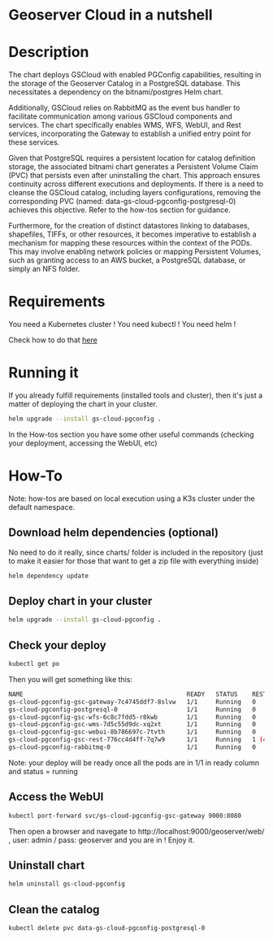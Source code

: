 # Geoserver Cloud in a nutshell

# Description

The chart deploys GSCloud with enabled PGConfig capabilities, resulting in the storage of the Geoserver Catalog in a PostgreSQL database. This necessitates a dependency on the bitnami/postgres Helm chart.

Additionally, GSCloud relies on RabbitMQ as the event bus handler to facilitate communication among various GSCloud components and services. The chart specifically enables WMS, WFS, WebUI, and Rest services, incorporating the Gateway to establish a unified entry point for these services.

Given that PostgreSQL requires a persistent location for catalog definition storage, the associated bitnami chart generates a Persistent Volume Claim (PVC) that persists even after uninstalling the chart. This approach ensures continuity across different executions and deployments. If there is a need to cleanse the GSCloud catalog, including layers configurations, removing the corresponding PVC (named: data-gs-cloud-pgconfig-postgresql-0) achieves this objective. Refer to the how-tos section for guidance.

Furthermore, for the creation of distinct datastores linking to databases, shapefiles, TIFFs, or other resources, it becomes imperative to establish a mechanism for mapping these resources within the context of the PODs. This may involve enabling network policies or mapping Persistent Volumes, such as granting access to an AWS bucket, a PostgreSQL database, or simply an NFS folder.

# Requirements

You need a Kubernetes cluster !
You need kubectl !
You need helm !

Check how to do that [here](https://github.com/camptocamp/helm-geoserver-cloud/blob/master/examples/README.md)

# Running it
If you already fulfill requirements (installed tools and cluster), then it's just a matter of deploying the chart in your cluster.

```bash
helm upgrade --install gs-cloud-pgconfig .
```
In the How-tos section you have some other useful commands (checking your deployment, accessing the WebUI, etc)


# How-To

Note: how-tos are based on local execution using a K3s cluster under the default namespace.


## Download helm dependencies (optional)

No need to do it really, since charts/ folder is included in the repository (just to make it easier for those that want to get a zip file with everything inside)

```bash
helm dependency update
```

## Deploy chart in your cluster

```bash
helm upgrade --install gs-cloud-pgconfig .
```

## Check your deploy

```bash
kubectl get po
```

Then you will get something like this:

```bash
NAME                                             READY   STATUS    RESTARTS      AGE
gs-cloud-pgconfig-gsc-gateway-7c4745ddf7-8slvw   1/1     Running   0             64s
gs-cloud-pgconfig-postgresql-0                   1/1     Running   0             64s
gs-cloud-pgconfig-gsc-wfs-6c8c7fdd5-r8kwb        1/1     Running   0             64s
gs-cloud-pgconfig-gsc-wms-7d5c55d9dc-xq2xt       1/1     Running   0             64s
gs-cloud-pgconfig-gsc-webui-8b786697c-7tvth      1/1     Running   0             64s
gs-cloud-pgconfig-gsc-rest-776cc4d4ff-7q7w9      1/1     Running   1 (44s ago)   64s
gs-cloud-pgconfig-rabbitmq-0                     1/1     Running   0             64s
```

Note: your deploy will be ready once all the pods are in 1/1 in ready column and status = running

## Access the WebUI

```bash
kubectl port-forward svc/gs-cloud-pgconfig-gsc-gateway 9000:8080
```

Then open a browser and navegate to http://localhost:9000/geoserver/web/ , user: admin / pass: geoserver and you are in ! Enjoy it.


## Uninstall chart

```bash
helm uninstall gs-cloud-pgconfig
```

## Clean the catalog

```bash
kubectl delete pvc data-gs-cloud-pgconfig-postgresql-0
```

